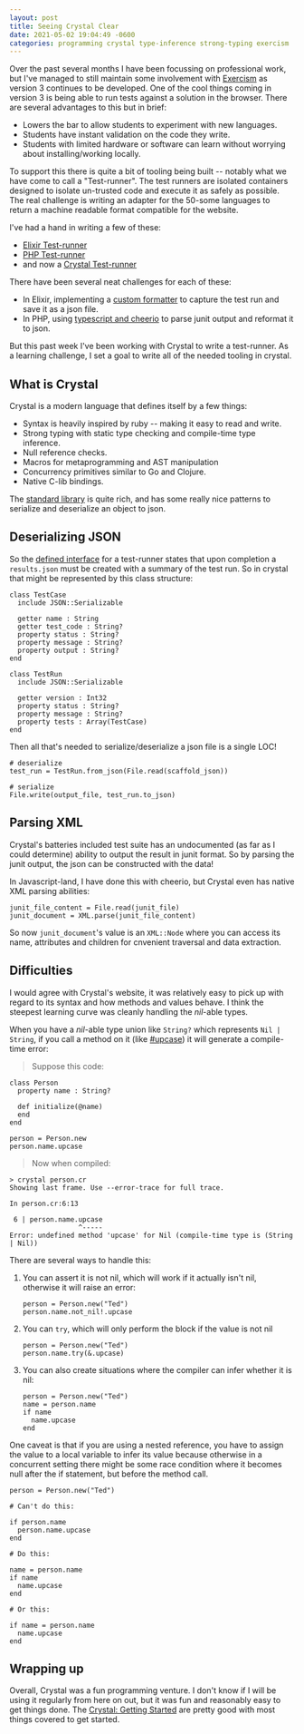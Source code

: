 ```yaml
---
layout: post
title: Seeing Crystal Clear
date: 2021-05-02 19:04:49 -0600
categories: programming crystal type-inference strong-typing exercism
---
```


Over the past several months I have been focussing on professional work, but I've managed to still maintain some involvement with [Exercism][exercism] as version 3 continues to be developed. One of the cool things coming in version 3 is being able to run tests against a solution in the browser. There are several advantages to this but in brief:

- Lowers the bar to allow students to experiment with new languages.
- Students have instant validation on the code they write.
- Students with limited hardware or software can learn without worrying about installing/working locally.

To support this there is quite a bit of tooling being built -- notably what we have come to call a "Test-runner". The test runners are isolated containers designed to isolate un-trusted code and execute it as safely as possible. The real challenge is writing an adapter for the 50-some languages to return a machine readable format compatible for the website.

I've had a hand in writing a few of these:

- [Elixir Test-runner][elixir-test-runner]
- [PHP Test-runner][php-test-runner]
- and now a [Crystal Test-runner][crystal-test-runner]

There have been several neat challenges for each of these:

- In Elixir, implementing a [custom formatter](https://github.com/exercism/elixir-test-runner/blob/main/exercism_test_helper/lib/json_formatter.ex) to capture the test run and save it as a json file.
- In PHP, using [typescript and cheerio](https://github.com/exercism/php-test-runner/tree/main/junit-to-json) to parse junit output and reformat it to json.

But this past week I've been working with Crystal to write a test-runner. As a learning challenge, I set a goal to write all of the needed tooling in crystal.

## What is Crystal

Crystal is a modern language that defines itself by a few things:

- Syntax is heavily inspired by ruby -- making it easy to read and write.
- Strong typing with static type checking and compile-time type inference.
- Null reference checks.
- Macros for metaprogramming and AST manipulation
- Concurrency primitives similar to Go and Clojure.
- Native C-lib bindings.

The [standard library](https://crystal-lang.org/api/1.0.0/) is quite rich, and has some really nice patterns to serialize and deserialize an object to json.

## Deserializing JSON

So the [defined interface](https://github.com/exercism/docs/blob/main/building/tooling/test-runners/interface.md) for a test-runner states that upon completion a `results.json` must be created with a summary of the test run. So in crystal that might be represented by this class structure:

```crystal
class TestCase
  include JSON::Serializable

  getter name : String
  getter test_code : String?
  property status : String?
  property message : String?
  property output : String?
end

class TestRun
  include JSON::Serializable

  getter version : Int32
  property status : String?
  property message : String?
  property tests : Array(TestCase)
end
```

Then all that's needed to serialize/deserialize a json file is a single LOC!

```crystal
# deserialize
test_run = TestRun.from_json(File.read(scaffold_json))

# serialize
File.write(output_file, test_run.to_json)
```

## Parsing XML

Crystal's batteries included test suite has an undocumented (as far as I could determine) ability to output the result in junit format. So by parsing the junit output, the json can be constructed with the data!

In Javascript-land, I have done this with cheerio, but Crystal even has native XML parsing abilities:

```crystal
junit_file_content = File.read(junit_file)
junit_document = XML.parse(junit_file_content)
```

So now `junit_document`'s value is an `XML::Node` where you can access its name, attributes and children for cnvenient traversal and data extraction.

## Difficulties

I would agree with Crystal's website, it was relatively easy to pick up with regard to its syntax and how methods and values behave. I think the steepest learning curve was cleanly handling the _nil_-able types.

When you have a _nil_-able type union like `String?` which represents `Nil | String`, if you call a method on it (like [#upcase][crystal-string-upcase]) it will generate a compile-time error:

> Suppose this code:

```crystal
class Person
  property name : String?

  def initialize(@name)
  end
end

person = Person.new
person.name.upcase
```

> Now when compiled:

```shell
> crystal person.cr
Showing last frame. Use --error-trace for full trace.

In person.cr:6:13

 6 | person.name.upcase
                 ^-----
Error: undefined method 'upcase' for Nil (compile-time type is (String | Nil))
```

There are several ways to handle this:

1. You can assert it is not nil, which will work if it actually isn't nil, otherwise it will raise an error:

   ```crystal
   person = Person.new("Ted")
   person.name.not_nil!.upcase
   ```

2. You can `try`, which will only perform the block if the value is not nil

   ```crystal
   person = Person.new("Ted")
   person.name.try(&.upcase)
   ```

3. You can also create situations where the compiler can infer whether it is nil:

   ```crystal
   person = Person.new("Ted")
   name = person.name
   if name
     name.upcase
   end
   ```

One caveat is that if you are using a nested reference, you have to assign the value to a local variable to infer its value because otherwise in a concurrent setting there might be some race condition where it becomes null after the if statement, but before the method call.

```crystal
person = Person.new("Ted")

# Can't do this:

if person.name
  person.name.upcase
end

# Do this:

name = person.name
if name
  name.upcase
end

# Or this:

if name = person.name
  name.upcase
end
```

## Wrapping up

Overall, Crystal was a fun programming venture. I don't know if I will be using it regularly from here on out, but it was fun and reasonably easy to get things done. The [Crystal: Getting Started](https://crystal-lang.org/reference/getting_started/) are pretty good with most things covered to get started.

[exercism]: https://www.exercism.io
[crystal-string-upcase]: https://crystal-lang.org/api/1.0.0/String.html#upcase(options:Unicode::CaseOptions=:none):String-instance-method
[crystal-test-runner]: https://github.com/neenjaw/crystal-test-runner
[elixir-test-runner]: https://github.com/exercism/elixir-test-runner
[php-test-runner]: https://github.com/exercism/php-test-runner
